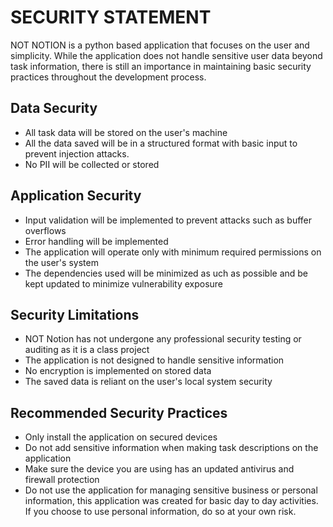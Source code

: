 # SECURITY STATEMENT

NOT NOTION is a python based application that focuses on the user and simplicity. While the application does not handle sensitive user data beyond task information, there is still an importance in maintaining basic security practices throughout the development process.

## Data Security
- All task data will be stored on the user's machine
- All the data saved will be in a structured format with basic input to prevent injection attacks.
- No PII will be collected or stored

## Application Security
- Input validation will be implemented to prevent attacks such as buffer overflows
- Error handling will be implemented
- The application will operate only with minimum required permissions on the user's system
- The dependencies used will be minimized as uch as possible and be kept updated to minimize vulnerability exposure

## Security Limitations
- NOT Notion has not undergone any professional security testing or auditing as it is a class project
- The application is not designed to handle sensitive information
- No encryption is implemented on stored data
- The saved data is reliant on the user's local system security

## Recommended Security Practices
- Only install the application on secured devices
- Do not add sensitive information when making task descriptions on the application
- Make sure the device you are using has an updated antivirus and firewall protection
- Do not use the application for managing sensitive business or personal information, this application was created for basic day to day activities. If you choose to use personal information, do so at your own risk.
